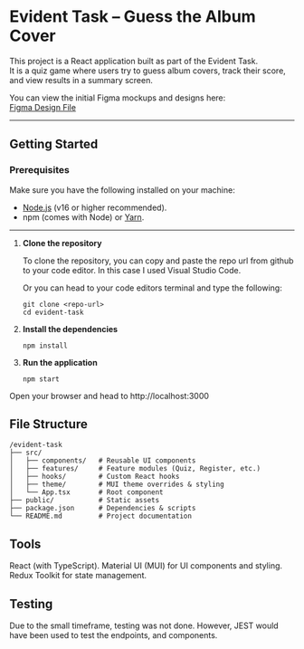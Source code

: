# Evident Task – Guess the Album Cover

This project is a React application built as part of the Evident Task.  
It is a quiz game where users try to guess album covers, track their score, and view results in a summary screen.

You can view the initial Figma mockups and designs here:  
[Figma Design File](https://www.figma.com/design/cxT3eXc0qTE1CKq53atPpO/Evident-Task?node-id=0-1&t=6tfgx69ZUhcvv4zA-1)

---

## Getting Started

### Prerequisites
Make sure you have the following installed on your machine:
- [Node.js](https://nodejs.org/) (v16 or higher recommended).
- npm (comes with Node) or [Yarn](https://yarnpkg.com/).

---

1. **Clone the repository**

   To clone the repository, you can copy and paste the repo url from github to your code editor.
   In this case I used Visual Studio Code.
   
   Or you can head to your code editors terminal and type the following:
   
   ```
   git clone <repo-url>
   cd evident-task
3. **Install the dependencies**
   ```
   npm install
4. **Run the application**
   ```
   npm start
Open your browser and head to http://localhost:3000

## File Structure

```
/evident-task
├── src/
│   ├── components/   # Reusable UI components
│   ├── features/     # Feature modules (Quiz, Register, etc.)
│   ├── hooks/        # Custom React hooks
│   ├── theme/        # MUI theme overrides & styling
│   └── App.tsx       # Root component
├── public/           # Static assets
├── package.json      # Dependencies & scripts
└── README.md         # Project documentation
```


 ## Tools

React (with TypeScript).
Material UI (MUI) for UI components and styling.
Redux Toolkit for state management.

## Testing

Due to the small timeframe, testing was not done. However, JEST would have been used to test the endpoints, and components.
